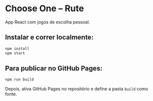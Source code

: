 # Choose One – Rute

App React com jogos de escolha pessoal.

## Instalar e correr localmente:

```bash
npm install
npm start
```

## Para publicar no GitHub Pages:

```bash
npm run build
```

Depois, ativa GitHub Pages no repositório e define a pasta `build` como fonte.
